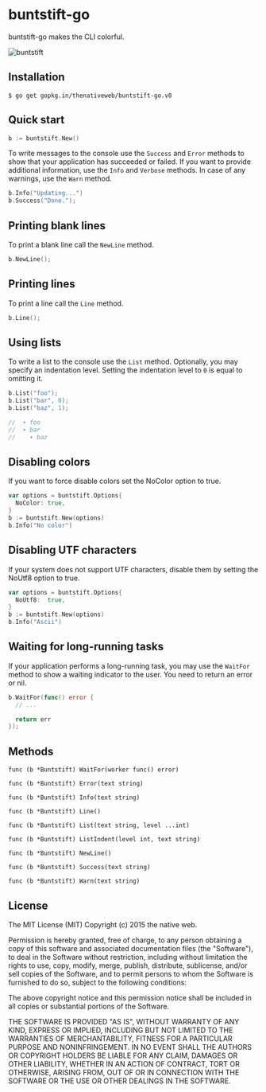 # buntstift-go

buntstift-go makes the CLI colorful.

![buntstift](https://github.com/thenativeweb/buntstift-go/raw/master/images/logo.jpg "buntstift")

## Installation
    $ go get gopkg.in/thenativeweb/buntstift-go.v0

## Quick start

```go
b := buntstift.New()
```

To write messages to the console use the `Success` and `Error` methods to show that your application has succeeded or failed. If you want to provide additional information, use the `Info` and `Verbose` methods. In case of any warnings, use the `Warn` method.

```go
b.Info("Updating...")
b.Success("Done.");
```

## Printing blank lines

To print a blank line call the `NewLine` method.

```go
b.NewLine();
```

## Printing lines

To print a line call the `Line` method.

```go
b.Line();
```

## Using lists

To write a list to the console use the `List` method. Optionally, you may specify an indentation level. Setting the indentation level to `0` is equal to omitting it.

```go
b.List("foo");
b.List("bar", 0);
b.List("baz", 1);

//  ∙ foo
//  ∙ bar
//    ∙ baz
```

## Disabling colors

If you want to force disable colors set the NoColor option to true.

```go
var options = buntstift.Options{
  NoColor: true,
}
b := buntstift.New(options)
b.Info("No color")
```


## Disabling UTF characters

If your system does not support UTF characters, disable them by setting the NoUtf8 option to true.

```go
var options = buntstift.Options{
  NoUtf8:  true,
}
b := buntstift.New(options)
b.Info("Ascii")
```

## Waiting for long-running tasks

If your application performs a long-running task, you may use the `WaitFor` method to show a waiting indicator to the user. You need to return an error or nil.

```go
b.WaitFor(func() error {
  // ...

  return err
});
```

## Methods

```
func (b *Buntstift) WaitFor(worker func() error)

func (b *Buntstift) Error(text string)

func (b *Buntstift) Info(text string)

func (b *Buntstift) Line()

func (b *Buntstift) List(text string, level ...int)

func (b *Buntstift) ListIndent(level int, text string)

func (b *Buntstift) NewLine()

func (b *Buntstift) Success(text string)

func (b *Buntstift) Warn(text string)

```


## License

The MIT License (MIT)
Copyright (c) 2015 the native web.

Permission is hereby granted, free of charge, to any person obtaining a copy of this software and associated documentation files (the "Software"), to deal in the Software without restriction, including without limitation the rights to use, copy, modify, merge, publish, distribute, sublicense, and/or sell copies of the Software, and to permit persons to whom the Software is furnished to do so, subject to the following conditions:

The above copyright notice and this permission notice shall be included in all copies or substantial portions of the Software.

THE SOFTWARE IS PROVIDED "AS IS", WITHOUT WARRANTY OF ANY KIND, EXPRESS OR IMPLIED, INCLUDING BUT NOT LIMITED TO THE WARRANTIES OF MERCHANTABILITY, FITNESS FOR A PARTICULAR PURPOSE AND NONINFRINGEMENT. IN NO EVENT SHALL THE AUTHORS OR COPYRIGHT HOLDERS BE LIABLE FOR ANY CLAIM, DAMAGES OR OTHER LIABILITY, WHETHER IN AN ACTION OF CONTRACT, TORT OR OTHERWISE, ARISING FROM, OUT OF OR IN CONNECTION WITH THE SOFTWARE OR THE USE OR OTHER DEALINGS IN THE SOFTWARE.
